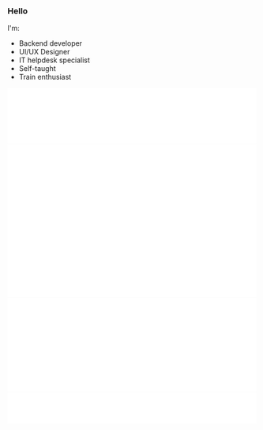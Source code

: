 ### Hello

I'm:
- Backend developer
- UI/UX Designer
- IT helpdesk specialist
- Self-taught
- Train enthusiast

<picture>
  <img src="/metrics.plugin.languages.svg" alt="Metrics">
</picture>
<picture>
  <img src="/metrics.plugin.activity.charts.svg" alt="Metrics">
</picture>
<picture>
  <img src="/metrics.plugin.wakatime.svg" alt="Metrics">
</picture>
<picture>
  <img src="/metrics.plugin.notable.indepth.svg" alt="Metrics">
</picture>
